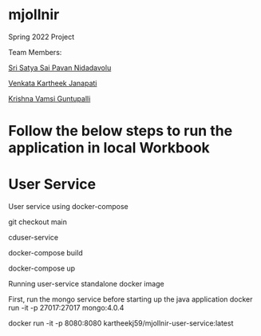 # mjollnir
Spring 2022 Project

Team Members:

[Sri Satya Sai Pavan Nidadavolu](https://www.linkedin.com/in/pawan-satya/)

[Venkata Kartheek Janapati](https://www.linkedin.com/in/kartheek-janapati-701235105/)

[Krishna Vamsi Guntupalli](https://www.linkedin.com/in/krishnavamsiguntupalli/)


# Follow the below steps to run the application in local Workbook

# User Service

User service using docker-compose

git checkout main

cduser-service

docker-compose build

docker-compose up

Running user-service standalone docker image

First, run the mongo service before starting up the java application
docker run -it -p 27017:27017 mongo:4.0.4

docker run -it -p 8080:8080 kartheekj59/mjollnir-user-service:latest

